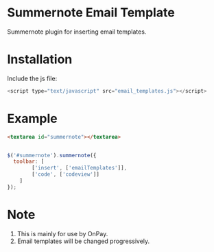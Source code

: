 # Summernote Email Template
Summernote plugin for inserting email templates.

# Installation
Include the js file:
```javascript
<script type="text/javascript" src="email_templates.js"></script>
```

# Example
```html
<textarea id="summernote"></textarea>
```

```javascript

$('#summernote').summernote({
  toolbar: [
		['insert', ['emailTemplates']],
		['code', ['codeview']]
	]
});
```

# Note
1. This is mainly for use by OnPay.
2. Email templates will be changed progressively.

